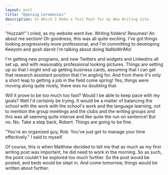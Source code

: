 ```yaml
---
layout: post
title: "Opening Ceremonies"
description: In Which I Make a Test Post for my New Writing Site
---
```

"Huzzah!" I cried, as my website went live. Writing folders! Resumes! An about me section! Oh goodness, this was all quite exciting. I've got things looking progressively more professional, and I'm committing to developing Keeyom and gosh darnit I'm talking about doing NaNoWriMo!

I'm getting new programs, and new Twitters and widgets and Linkedins all set up, and with reasonably professional looking pictures. Things are setting up so that I might end up getting business cards, assuming that I can get that research assistant position that I'm angling for. And from there it's only a short leap to getting a job in the field come spring! Yes, things were moving along quite nicely, there was no doubting that.

Will it prove to be too much too fast? Would I be able to keep pace with my goals? Well I'd certainly be trying. It would be a matter of balancing the school with the work with the school's work and the language learning, not to mention the group meetings and the clubs and the writing groups and this was all seeming quite intense and like quite the run on sentence! But no. No. Take a step back, Robert. Things are going to be fine.

"You're an organized guy, Rob. You've just got to manage your time effectively." I said to myself.

Of course, this is when Matthew decided to tell me that as much as my first writing post was important, he did need to work in the morning. So as such, the point couldn't be explored too much further. So the post would be posted, and beds would be slept in. And come tomorrow, things would be written about further.